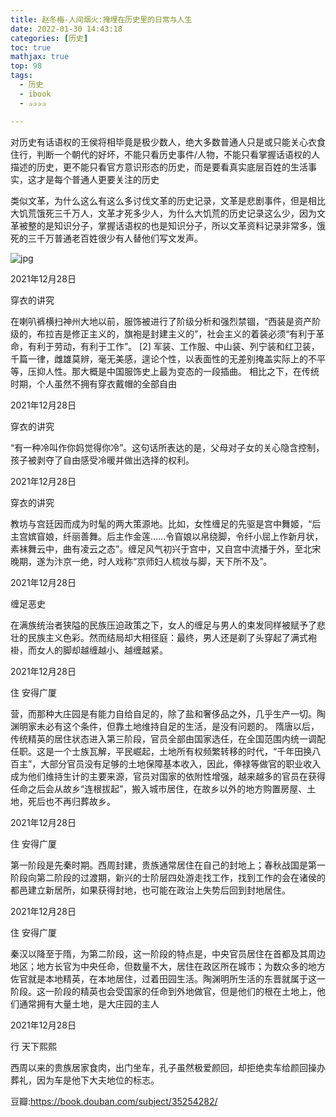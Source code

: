 ```yaml
---
title: 赵冬梅-人间烟火:掩埋在历史里的日常与人生
date: 2022-01-30 14:43:18
categories: [历史]
toc: true
mathjax: true
top: 98
tags:
  - 历史
  - ibook
  - ✰✰✰✰

---
```


对历史有话语权的王侯将相毕竟是极少数人，绝大多数普通人只是或只能关心衣食住行，判断一个朝代的好坏，不能只看历史事件/人物，不能只看掌握话语权的人描述的历史，更不能只看官方意识形态的历史，而是要看真实底层百姓的生活事实，这才是每个普通人更要关注的历史

类似文革，为什么这么有这么多讨伐文革的历史记录，文革是悲剧事件，但是相比大饥荒饿死三千万人，文革才死多少人，为什么大饥荒的历史记录这么少，因为文革被整的是知识分子，掌握话语权的也是知识分子，所以文革资料记录非常多，饿死的三千万普通老百姓很少有人替他们写文发声。

![jpg](https://img9.doubanio.com/view/subject/l/public/s33842836.jpg)





<!-- more -->

2021年12月28日

穿衣的讲究

在喇叭裤横扫神州大地以前，服饰被进行了阶级分析和强烈禁锢，“西装是资产阶级的，布拉吉是修正主义的，旗袍是封建主义的”，社会主义的着装必须“有利于革命，有利于劳动，有利于工作”。 [2] 军装、工作服、中山装、列宁装和红卫装，千篇一律，雌雄莫辨，毫无美感，遑论个性，以表面性的无差别掩盖实际上的不平等，压抑人性。那大概是中国服饰史上最为变态的一段插曲。 相比之下，在传统时期，个人虽然不拥有穿衣戴帽的全部自由



2021年12月28日

穿衣的讲究

“有一种冷叫作你妈觉得你冷”。这句话所表达的是，父母对子女的关心隐含控制，孩子被剥夺了自由感受冷暖并做出选择的权利。



2021年12月28日

穿衣的讲究

教坊与宫廷因而成为时髦的两大策源地。比如，女性缠足的先驱是宫中舞姬，“后主宫嫔窅娘，纤丽善舞。后主作金莲……令窅娘以帛绕脚，令纤小屈上作新月状，素袜舞云中，曲有凌云之态”。缠足风气初兴于宫中，又自宫中流播于外，至北宋晚期，遂为汴京一绝，时人戏称“京师妇人梳妆与脚，天下所不及”。



2021年12月28日

缠足恶史

在满族统治者狭隘的民族压迫政策之下，女人的缠足与男人的束发同样被赋予了悲壮的民族主义色彩。然而结局却大相径庭：最终，男人还是剃了头穿起了满式袍褂，而女人的脚却越缠越小、越缠越紧。



2021年12月28日

住 安得广厦

营，而那种大庄园是有能力自给自足的，除了盐和奢侈品之外，几乎生产一切。陶渊明家未必有这个条件，但靠土地维持自足的生活，是没有问题的。 隋唐以后，传统精英的居住状态进入第三阶段，官员全部由国家选任，在全国范围内统一调配任职。这是一个士族瓦解，平民崛起，土地所有权频繁转移的时代，“千年田换八百主”，大部分官员没有足够的土地保障基本收入，因此，俸禄等做官的职业收入成为他们维持生计的主要来源，官员对国家的依附性增强，越来越多的官员在获得任命之后会从故乡“连根拔起”，搬入城市居住，在故乡以外的地方购置房屋、土地，死后也不再归葬故乡。



2021年12月28日

住 安得广厦

第一阶段是先秦时期。西周封建，贵族通常居住在自己的封地上；春秋战国是第一阶段向第二阶段的过渡期，新兴的士阶层四处游走找工作，找到工作的会在诸侯的都邑建立新居所，如果获得封地，也可能在政治上失势后回到封地居住。



2021年12月28日

住 安得广厦

秦汉以降至于隋，为第二阶段，这一阶段的特点是，中央官员居住在首都及其周边地区；地方长官为中央任命，但数量不大，居住在政区所在城市；为数众多的地方佐官就是本地精英，在本地居住，过着田园生活。陶渊明所生活的东晋就属于这一阶段。这一阶段的精英也会受国家的任命到外地做官，但是他们的根在土地上，他们通常拥有大量土地，是大庄园的主人



2021年12月28日

行 天下熙熙

西周以来的贵族居家食肉，出门坐车，孔子虽然极爱颜回，却拒绝卖车给颜回操办葬礼，因为车是他下大夫地位的标志。



豆瓣:https://book.douban.com/subject/35254282/